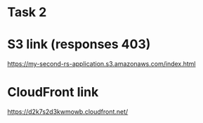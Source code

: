 # Task 2

# S3 link (responses 403)
https://my-second-rs-application.s3.amazonaws.com/index.html

# CloudFront link
https://d2k7s2d3kwmowb.cloudfront.net/
